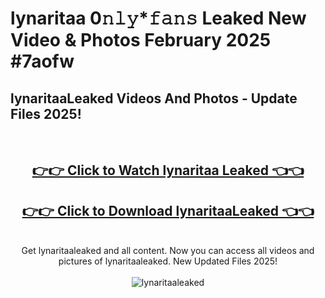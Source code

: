 # lynaritaa 0𝚗𝚕𝚢*𝚏𝚊𝚗𝚜 Leaked New Video & Photos February 2025 #7aofw

<h2>lynaritaaLeaked Videos And Photos - Update Files 2025!</h2>
<br>
<div align="center">
<h2><a href="https://mediaupload.pro?title=lynaritaa&ref=11F" rel="nofollow">👉👉 Click to Watch lynaritaa Leaked 👈👈</a></h2>
<h2><a href="https://mediaupload.pro?title=lynaritaa&ref=11F" rel="nofollow">👉👉 Click to Download lynaritaaLeaked 👈👈</a></h2>
<br>
Get lynaritaaleaked and all content. Now you can access all videos and pictures of lynaritaaleaked. New Updated Files 2025!
<br>
<br>
<a href="https://mediaupload.pro?title=lynaritaa&ref=11F" rel="nofollow" data-target="animated-image.originalLink"><img src="https://i.ibb.co/Gkj2r4b/banner.png" alt="lynaritaaleaked" style="max-width: 100%; display: inline-block;" data-target="animated-image.originalImage"></a>
</div>
<br>

